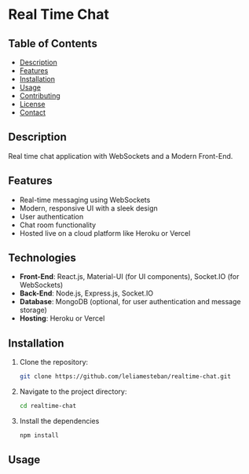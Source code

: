 # Real Time Chat

## Table of Contents

- [Description](#description)
- [Features](#features)
- [Installation](#installation)
- [Usage](#usage)
- [Contributing](#contributing)
- [License](#license)
- [Contact](#contact)

## Description

Real time chat application with WebSockets and a Modern Front-End.

## Features

- Real-time messaging using WebSockets
- Modern, responsive UI with a sleek design
- User authentication
- Chat room functionality
- Hosted live on a cloud platform like Heroku or Vercel

## Technologies

- **Front-End**: React.js, Material-UI (for UI components), Socket.IO (for WebSockets)
- **Back-End**: Node.js, Express.js, Socket.IO
- **Database**: MongoDB (optional, for user authentication and message storage)
- **Hosting**: Heroku or Vercel

## Installation

1. Clone the repository:
    ```bash
    git clone https://github.com/leliamesteban/realtime-chat.git
    ```
2. Navigate to the project directory:
    ```bash
    cd realtime-chat
    ```
3. Install the dependencies
   ```bash
   npm install
   ```

## Usage

```bash

```
